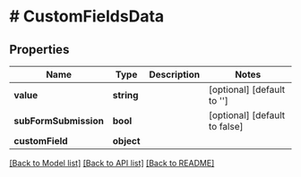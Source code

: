 # # CustomFieldsData

## Properties

Name | Type | Description | Notes
------------ | ------------- | ------------- | -------------
**value** | **string** |  | [optional] [default to '']
**subFormSubmission** | **bool** |  | [optional] [default to false]
**customField** | **object** |  |

[[Back to Model list]](../../README.md#models) [[Back to API list]](../../README.md#endpoints) [[Back to README]](../../README.md)
